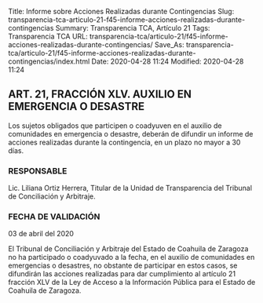 Title: Informe sobre Acciones Realizadas durante Contingencias
Slug: transparencia-tca-articulo-21-f45-informe-acciones-realizadas-durante-contingencias
Summary: Transparencia TCA, Artículo 21
Tags: Transparencia TCA
URL: transparencia-tca/articulo-21/f45-informe-acciones-realizadas-durante-contingencias/
Save_As: transparencia-tca/articulo-21/f45-informe-acciones-realizadas-durante-contingencias/index.html
Date: 2020-04-28 11:24
Modified: 2020-04-28 11:24


## ART. 21, FRACCIÓN XLV. AUXILIO EN EMERGENCIA O DESASTRE

Los sujetos obligados que participen o coadyuven en el auxilio de comunidades en emergencia o desastre, deberán de difundir un informe de acciones realizadas durante la contingencia, en un plazo no mayor a 30 días.


### RESPONSABLE

Lic. Liliana Ortiz Herrera, Titular de la Unidad de Transparencia del Tribunal de Conciliación y Arbitraje.


### FECHA DE VALIDACIÓN

03 de abril del 2020


El Tribunal de Conciliación y Arbitraje del Estado de Coahuila de Zaragoza no ha participado o coadyuvado a la fecha, en el auxilio de comunidades en emergencias o desastres, no obstante de participar en estos casos, se difundirán las acciones realizadas para dar cumplimiento al artículo 21 fracción XLV de la Ley de Acceso a la Información Pública  para el Estado de Coahuila de Zaragoza.



